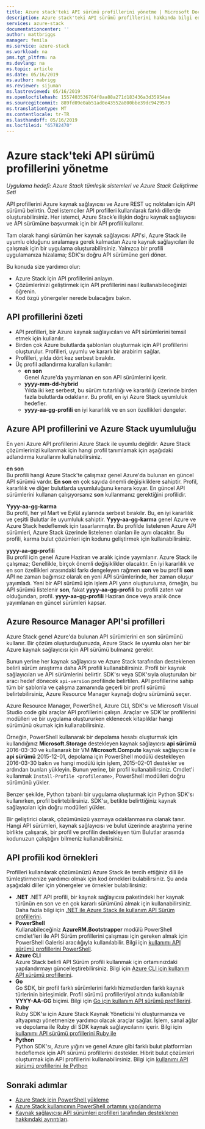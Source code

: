 ```yaml
---
title: Azure stack'teki API sürümü profillerini yönetme | Microsoft Docs
description: Azure stack'teki API sürümü profillerini hakkında bilgi edinin.
services: azure-stack
documentationcenter: ''
author: mattbriggs
manager: femila
ms.service: azure-stack
ms.workload: na
pms.tgt_pltfrm: na
ms.devlang: na
ms.topic: article
ms.date: 05/16/2019
ms.author: mabrigg
ms.reviewer: sijuman
ms.lastreviewed: 05/16/2019
ms.openlocfilehash: 1557403536764f8aa88a271d183436a3d35954ae
ms.sourcegitcommit: 889fd09e0ab51ad0e43552a800bbe39dc9429579
ms.translationtype: MT
ms.contentlocale: tr-TR
ms.lasthandoff: 05/16/2019
ms.locfileid: "65782470"
---
```

# <a name="manage-api-version-profiles-in-azure-stack"></a>Azure stack'teki API sürümü profillerini yönetme

*Uygulama hedefi: Azure Stack tümleşik sistemleri ve Azure Stack Geliştirme Seti*

API profillerini Azure kaynak sağlayıcısı ve Azure REST uç noktaları için API sürümü belirtin. Özel istemciler API profilleri kullanılarak farklı dillerde oluşturabilirsiniz. Her istemci, Azure Stack’e ilişkin doğru kaynak sağlayıcısı ve API sürümüne başvurmak için bir API profili kullanır.

Tam olarak hangi sürümün her kaynak sağlayıcısı API'si, Azure Stack ile uyumlu olduğunu sıralamaya gerek kalmadan Azure kaynak sağlayıcıları ile çalışmak için bir uygulama oluşturabilirsiniz. Yalnızca bir profili uygulamanıza hizalama; SDK'sı doğru API sürümüne geri döner.

Bu konuda size yardımcı olur:

 - Azure Stack için API profillerini anlayın.
 - Çözümlerinizi geliştirmek için API profillerini nasıl kullanabileceğinizi öğrenin.
 - Kod özgü yönergeler nerede bulacağını bakın.

## <a name="summary-of-api-profiles"></a>API profillerini özeti

- API profilleri, bir Azure kaynak sağlayıcıları ve API sürümlerini temsil etmek için kullanılır.
- Birden çok Azure bulutlarda şablonları oluşturmak için API profillerini oluşturulur. Profilleri, uyumlu ve kararlı bir arabirim sağlar.
- Profilleri, yılda dört kez serbest bırakılır.
- Üç profil adlandırma kuralları kullanılır:
    - **en son**  
        Genel Azure'da yayımlanan en son API sürümlerini içerir.
    - **yyyy-mm-dd-hybrid**  
    Yılda iki kez serbest, bu sürüm tutarlılığı ve kararlılığı üzerinde birden fazla bulutlarda odaklanır. Bu profil, en iyi Azure Stack uyumluluk hedefler.
    - **yyyy-aa-gg-profili** en iyi kararlılık ve en son özellikleri dengeler.

## <a name="azure-api-profiles-and-azure-stack-compatibility"></a>Azure API profillerini ve Azure Stack uyumluluğu

En yeni Azure API profillerini Azure Stack ile uyumlu değildir. Azure Stack çözümlerinizi kullanmak için hangi profil tanımlamak için aşağıdaki adlandırma kurallarını kullanabilirsiniz.

**en son**  
Bu profili hangi Azure Stack'te çalışmaz genel Azure'da bulunan en güncel API sürümü vardır. **En son** en çok sayıda önemli değişikliklere sahiptir. Profil, kararlılık ve diğer bulutlarda uyumluluğunu kenara koyar. En güncel API sürümlerini kullanan çalışıyorsanız **son** kullanmanız gerektiğini profilidir.

**Yyyy-aa-gg-karma**  
Bu profil, her yıl Mart ve Eylül aylarında serbest bırakılır. Bu, en iyi kararlılık ve çeşitli Bulutlar ile uyumluluk sahiptir. **Yyyy-aa-gg-karma** genel Azure ve Azure Stack hedeflemek için tasarlanmıştır. Bu profilde listelenen Azure API sürümleri, Azure Stack üzerinde listelenen olanları ile aynı olacaktır. Bu profili, karma bulut çözümleri için kodunu geliştirmek için kullanabilirsiniz.

**yyyy-aa-gg-profili**  
Bu profil için genel Azure Haziran ve aralık içinde yayımlanır. Azure Stack ile çalışmaz; Genellikle, birçok önemli değişiklikler olacaktır. En iyi kararlılık ve en son özellikleri arasındaki farkı dengeleyen rağmen **son** ve bu profili **son** API ne zaman bağımsız olarak en yeni API sürümlerinde, her zaman oluşur yayımladı. Yeni bir API sürümü için işlem API yarın oluşturulursa, örneğin, bu API sürümü listelenir **son**, fakat **yyyy-aa-gg-profili** bu profili zaten var olduğundan, profil. **yyyy-aa-gg-profili** Haziran önce veya aralık önce yayımlanan en güncel sürümleri kapsar.

## <a name="azure-resource-manager-api-profiles"></a>Azure Resource Manager API'si profilleri

Azure Stack genel Azure'da bulunan API sürümlerini en son sürümünü kullanır. Bir çözüm oluşturduğunuzda, Azure Stack ile uyumlu olan her bir Azure kaynak sağlayıcısı için API sürümü bulmanız gerekir.

Bunun yerine her kaynak sağlayıcısı ve Azure Stack tarafından desteklenen belirli sürüm araştırma daha API profili kullanabilirsiniz. Profil bir kaynak sağlayıcıları ve API sürümlerini belirtir. SDK'sı veya SDK'sıyla oluşturulan bir aracı hedef dönecek `api-version` profilinde belirtilen. API profillerine sahip tüm bir şablonla ve çalışma zamanında geçerli bir profil sürümü belirtebilirsiniz, Azure Resource Manager kaynağı doğru sürümünü seçer.

Azure Resource Manager, PowerShell, Azure CLI, SDK'sı ve Microsoft Visual Studio code gibi araçlar API profillerini çalışın. Araçlar ve SDK'lar profillerini modülleri ve bir uygulama oluştururken eklenecek kitaplıklar hangi sürümünü okumak için kullanabilirsiniz.

Örneğin, PowerShell kullanarak bir depolama hesabı oluşturmak için kullandığınız **Microsoft.Storage** destekleyen kaynak sağlayıcısı **api sürümü** 2016-03-30 ve kullanarak bir VM  **Microsoft.Compute** kaynak sağlayıcısı ile **api sürümü** 2015-12-01, depolama için PowerShell modülü destekleyen 2016-03-30 bakın ve hangi modülü için işlem, 2015-02-01 destekler ve ardından bunları yükleyin. Bunun yerine, bir profil kullanabilirsiniz. Cmdlet'i kullanmak `Install-Profile <profilename>`, PowerShell modülleri doğru sürümünü yükler.

Benzer şekilde, Python tabanlı bir uygulama oluşturmak için Python SDK'sı kullanırken, profil belirtebilirsiniz. SDK'sı, betikte belirttiğiniz kaynak sağlayıcıları için doğru modülleri yükler.

Bir geliştirici olarak, çözümünüzü yazmaya odaklanmasına olanak tanır. Hangi API sürümleri, kaynak sağlayıcısı ve bulut üzerinde araştırma yerine birlikte çalışarak, bir profil ve profilin destekleyen tüm Bulutlar arasında kodunuzun çalıştığını bilmeniz kullanabilirsiniz.

## <a name="api-profile-code-samples"></a>API profili kod örnekleri

Profilleri kullanılarak çözümünüzü Azure Stack ile tercih ettiğiniz dili ile tümleştirmenize yardımcı olmak için kod örnekleri bulabilirsiniz. Şu anda aşağıdaki diller için yönergeler ve örnekler bulabilirsiniz:

- **.NET** .NET API profili, bir kaynak sağlayıcısı paketindeki her kaynak türünün en son ve en çok kararlı sürümünü almak için kullanabilirsiniz. Daha fazla bilgi için [.NET ile Azure Stack ile kullanım API Sürüm profillerini](azure-stack-version-profiles-net.md).
- **PowerShell**  
Kullanabileceğiniz **AzureRM.Bootstrapper** modülü PowerShell cmdlet'leri ile API Sürüm profillerini çalışması için gereken almak için PowerShell Galerisi aracılığıyla kullanılabilir. Bilgi için [kullanımı API sürümü profillerini PowerShell](azure-stack-version-profiles-powershell.md).
- **Azure CLI**  
Azure Stack belirli API Sürüm profili kullanmak için ortamınızdaki yapılandırmayı güncelleştirebilirsiniz. Bilgi için [Azure CLI için kullanım API sürümü profillerini](azure-stack-version-profiles-azurecli2.md).
- **Go**  
Go SDK, bir profil farklı sürümlerini farklı hizmetlerden farklı kaynak türlerinin birleşimidir. Profil sürümü profilleri/yol altında kullanılabilir **YYYY-AA-GG** biçimi. Bilgi için [Go için kullanım API sürümü profillerini](azure-stack-version-profiles-go.md).
- **Ruby**  
Ruby SDK'sı için Azure Stack Kaynak Yöneticisi'ni oluşturmanıza ve altyapınızı yönetmenize yardımcı olacak araçlar sağlar. İşlem, sanal ağlar ve depolama ile Ruby dil SDK kaynak sağlayıcılarını içerir. Bilgi için [kullanımı API sürümü profillerini Ruby ile](azure-stack-version-profiles-ruby.md)
- **Python**  
Python SDK'sı, Azure yığını ve genel Azure gibi farklı bulut platformları hedeflemek için API sürümü profillerini destekler. Hibrit bulut çözümleri oluşturmak için API profillerini kullanabilirsiniz. Bilgi için [kullanımı API sürümü profillerini ile Python](azure-stack-version-profiles-python.md)

## <a name="next-steps"></a>Sonraki adımlar

* [Azure Stack için PowerShell yükleme](../operator/azure-stack-powershell-install.md)
* [Azure Stack kullanıcının PowerShell ortamını yapılandırma](azure-stack-powershell-configure-user.md)
* [Kaynak sağlayıcısı API sürümleri profilleri tarafından desteklenen hakkındaki ayrıntıları](azure-stack-profiles-azure-resource-manager-versions.md).

